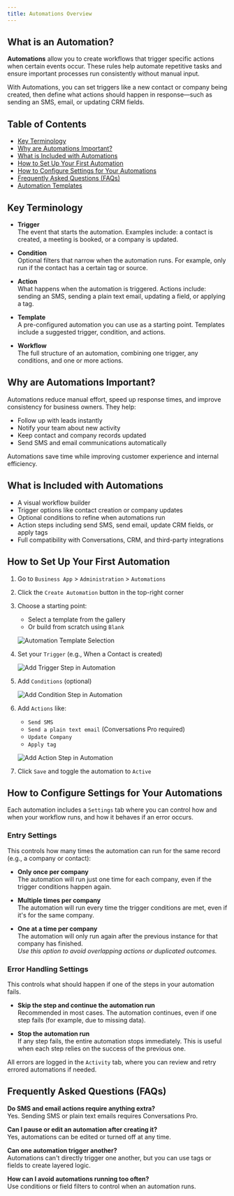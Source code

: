 ```yaml
---
title: Automations Overview
---
```

## What is an Automation?
**Automations** allow you to create workflows that trigger specific actions when certain events occur. These rules help automate repetitive tasks and ensure important processes run consistently without manual input.

With Automations, you can set triggers like a new contact or company being created, then define what actions should happen in response—such as sending an SMS, email, or updating CRM fields.

## Table of Contents
- [Key Terminology](#key-terminology)
- [Why are Automations Important?](#why-are-automations-important)
- [What is Included with Automations](#what-is-included-with-automations)
- [How to Set Up Your First Automation](#how-to-set-up-your-first-automation)
- [How to Configure Settings for Your Automations](#how-to-configure-settings-for-your-automations)
- [Frequently Asked Questions (FAQs)](#frequently-asked-questions-faqs)
- [Automation Templates](./automations_templates.md)

## Key Terminology

- **Trigger**  
  The event that starts the automation. Examples include: a contact is created, a meeting is booked, or a company is updated.

- **Condition**  
  Optional filters that narrow when the automation runs. For example, only run if the contact has a certain tag or source.

- **Action**  
  What happens when the automation is triggered. Actions include: sending an SMS, sending a plain text email, updating a field, or applying a tag.

- **Template**  
  A pre-configured automation you can use as a starting point. Templates include a suggested trigger, condition, and actions.

- **Workflow**  
  The full structure of an automation, combining one trigger, any conditions, and one or more actions.

## Why are Automations Important?
Automations reduce manual effort, speed up response times, and improve consistency for business owners. They help:

- Follow up with leads instantly
- Notify your team about new activity
- Keep contact and company records updated
- Send SMS and email communications automatically

Automations save time while improving customer experience and internal efficiency.

## What is Included with Automations
- A visual workflow builder
- Trigger options like contact creation or company updates
- Optional conditions to refine when automations run
- Action steps including send SMS, send email, update CRM fields, or apply tags
- Full compatibility with Conversations, CRM, and third-party integrations

## How to Set Up Your First Automation
1. Go to `Business App` > `Administration` > `Automations`
2. Click the `Create Automation` button in the top-right corner
3. Choose a starting point:
   - Select a template from the gallery
   - Or build from scratch using `Blank`

    ![Automation Template Selection](/img/administration/automations_template.png)

4. Set your `Trigger` (e.g., When a Contact is created)

    ![Add Trigger Step in Automation](/img/administration/automations_add_trigger.png)

5. Add `Conditions` (optional)

    ![Add Condition Step in Automation](/img/administration/automations_add_conditions.png)

6. Add `Actions` like:
   - `Send SMS`
   - `Send a plain text email` (Conversations Pro required)
   - `Update Company`
   - `Apply tag`

    ![Add Action Step in Automation](/img/administration/automations_add_actions.png)

7. Click `Save` and toggle the automation to `Active`

## How to Configure Settings for Your Automations

Each automation includes a `Settings` tab where you can control how and when your workflow runs, and how it behaves if an error occurs.

### Entry Settings

This controls how many times the automation can run for the same record (e.g., a company or contact):

- **Only once per company**  
  The automation will run just one time for each company, even if the trigger conditions happen again.

- **Multiple times per company**  
  The automation will run every time the trigger conditions are met, even if it's for the same company.

- **One at a time per company**  
  The automation will only run again after the previous instance for that company has finished.  
  _Use this option to avoid overlapping actions or duplicated outcomes._

### Error Handling Settings

This controls what should happen if one of the steps in your automation fails.

- **Skip the step and continue the automation run**  
  Recommended in most cases. The automation continues, even if one step fails (for example, due to missing data).

- **Stop the automation run**  
  If any step fails, the entire automation stops immediately. This is useful when each step relies on the success of the previous one.

All errors are logged in the `Activity` tab, where you can review and retry errored automations if needed.

## Frequently Asked Questions (FAQs)

**Do SMS and email actions require anything extra?**  
Yes. Sending SMS or plain text emails requires Conversations Pro.

**Can I pause or edit an automation after creating it?**  
Yes, automations can be edited or turned off at any time.

**Can one automation trigger another?**  
Automations can't directly trigger one another, but you can use tags or fields to create layered logic.

**How can I avoid automations running too often?**  
Use conditions or field filters to control when an automation runs.

